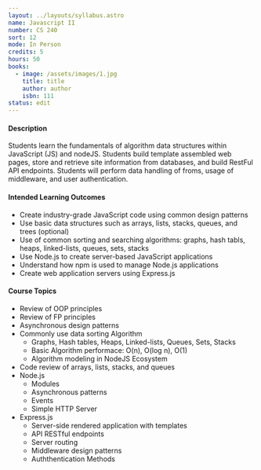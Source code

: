 ```yaml
---
layout: ../layouts/syllabus.astro
name: Javascript II
number: CS 240
sort: 12
mode: In Person
credits: 5
hours: 50
books:
  - image: /assets/images/1.jpg
    title: title
    author: author
    isbn: 111
status: edit
---
```


<!-- Rationale for changes: This MCO is too general for a class called Javascript II.
GRISMER: I have done some tinkering here, and not to the description: Do you want to give it some magic, to be more specific to advanced topics in JS. This should include algorythm practice and a focus on the NodeJS ecosystem. -->

#### Description

Students learn the fundamentals of algorithm data structures within JavaScript (JS) and nodeJS. Students build template assembled web pages, store and retrieve site information from databases, and build RestFul API endpoints. Students will perform data handling of froms, usage of middleware, and user authentication.

#### Intended Learning Outcomes

- Create industry-grade JavaScript code using common design patterns
- Use basic data structures such as arrays, lists, stacks, queues, and trees (optional)
- Use of common sorting and searching algorithms: graphs, hash tabls, heaps, linked-lists, queues, sets, stacks
- Use Node.js to create server-based JavaScript applications
- Understand how npm is used to manage Node.js applications
- Create web application servers using Express.js

#### Course Topics

- Review of OOP principles
- Review of FP principles
- Asynchronous design patterns
- Commonly use data sorting Algorithm
  - Graphs, Hash tables, Heaps, Linked-lists, Queues, Sets, Stacks
  - Basic Algorithm performace: O(n), O(log n), O(1)
  - Algorithm modeling in NodeJS Ecosystem
- Code review of arrays, lists, stacks, and queues
- Node.js
  - Modules
  - Asynchronous patterns
  - Events
  - Simple HTTP Server
- Express.js
  - Server-side rendered application with templates
  - API RESTful endpoints
  - Server routing
  - Middleware design patterns
  - Auththentication Methods
    <!-- - JWT, Passport, Cookies, and other framework methods -->

<!-- #### Description

CS 240 is the second in a series of two courses designed to give students an extension of the current language and an introduction and implementation of data structures including queues, stacks, trees and graphs, using the current programming language. Topics include iterative and recursive implementations. Prerequisite: Grade of C or higher in CS 140. Recommended: CS 121.

#### Intended Learning Outcomes

- Contrast the concept of structured programming against Object Oriented Programming (OOP).  -->
<!--???? -->
<!-- Cobol vs. C++ Langauge type contrast-->
<!-- - Design programs using the concepts of structured programming.
- Develop algorithms to solve complex problems
- Manipulate arrays, structures, stacks, and queues
- Explain and classify the different classes within OOP
- Demonstrate sorting and searching methods
- Design higher order functions
- Understand and utilyze ES6 through ESnow syntax additions
- Use a transpiler  -->
<!-- ???? -->
<!-- Webpack Babel: Automated conversion of code into older syntax, or language to language -->
<!-- - Test JavaScript in the Browser
- Analyze JavaScript in NodeJS

#### Course Topics

- OOP principles
- Debugging JS in the browser.
- Advanced Functions
  - Immediately Invoked Function Expressions (IIFE)
  - Callback functions
  - Bind
  - Curry
- Asynchronous execution
  - Promises, try and catch
  - Await
  - Timers
  - Prototypal Inheritance
  - Closures
- JavaScript Design Patterns, Object Creation Patterns, and Code Reuse Patterns
- Code Minification and Compression, Loading Strategies, and Dependency Management
- First-class and higher order functions in coding practices
- Functional programming techniques to your JavaScript projects -->
